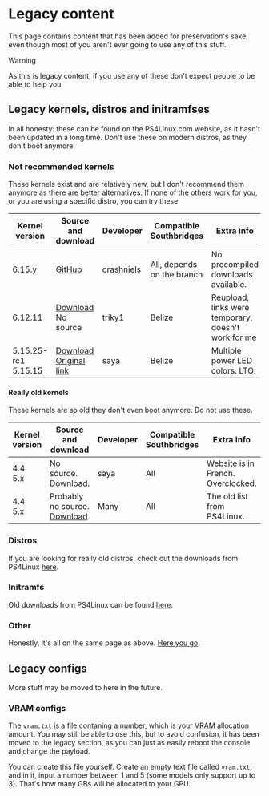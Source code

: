 # Legacy content
This page contains content that has been added for preservation's sake, even though most of you aren't ever going to use any of this stuff.

> [!WARNING]
> As this is legacy content, if you use any of these don't expect people to be able to help you.

## Legacy kernels, distros and initramfses
In all honesty: these can be found on the PS4Linux.com website, as it hasn't been updated in a long time. Don't use these on modern distros, as they don't boot anymore.
### Not recommended kernels
These kernels exist and are relatively new, but I don't recommend them anymore as there are better alternatives. If none of the others work for you, or you are using a specific distro, you can try these.

| Kernel version         | Source and download                                                                                                                                                                                                           | Developer  | Compatible Southbridges    | Extra info                                          |
| ---------------------- | ----------------------------------------------------------------------------------------------------------------------------------------------------------------------------------------------------------------------------- | ---------- | -------------------------- | --------------------------------------------------- |
| 6.15.y                 | [GitHub](https://github.com/crashniels/linux)                                                                                                                                                                                 | crashniels | All, depends on the branch | No precompiled downloads available.                 |
| 6.12.11                | [Download](https://github.com/DionKill/ps4-linux-tutorial/blob/main/PS4%20Linux/kernels/bz-6.12.11.tar.xz)<br>No source                                                                                                       | triky1     | Belize                     | Reupload, links were temporary, doesn't work for me |
| 5.15.25-rc1<br>5.15.15 | [Download](https://github.com/DionKill/ps4-linux-tutorial/blob/main/PS4%20Linux/kernels/5.15.25-rc1_belize_ThinLTO_Led_LAVANDE_Debian-Trixie_LLVM_19.1.2.zip)<br>[Original link](https://www.youtube.com/watch?v=mpcE9LLS59k) | saya       | Belize                     | Multiple power LED colors. LTO.                     |


#### Really old kernels
These kernels are so old they don't even boot anymore. Do not use these.

| Kernel version | Source and download                                                                                                       | Developer | Compatible Southbridges | Extra info                         |
| -------------- | ------------------------------------------------------------------------------------------------------------------------- | --------- | ----------------------- | ---------------------------------- |
| 4.4<br>5.x     | No source.<br>[Download](https://www.logic-sunrise.com/news-1160961-ps4-linux-bzimages-pour-toutes-versions-de-ps4.html). | saya      | All                     | Website is in French. Overclocked. |
| 4.4<br>5.x     | Probably no source.<br>[Download](https://ps4linux.com/downloads/#PS4_Linux_Kernel_Downloads).                            | Many      | All                     | The old list from PS4Linux.        |
### Distros
If you are looking for really old distros, check out the downloads from PS4Linux [here](https://ps4linux.com/downloads/#PS4_Linux_Distro_Downloads).

### Initramfs
Old downloads from PS4Linux can be found [here](https://ps4linux.com/downloads/#initramfscpiogz_Downloads).

### Other
Honestly, it's all on the same page as above. [Here you go](https://ps4linux.com/downloads/).

## Legacy configs
More stuff may be moved to here in the future.

### VRAM configs
The `vram.txt` is a file contaning a number, which is your VRAM allocation amount.
You may still be able to use this, but to avoid confusion, it has been moved to the legacy section, as you can just as easily reboot the console and change the payload.

You can create this file yourself. Create an empty text file called `vram.txt`, and in it, input a number between 1 and 5 (some models only support up to 3). That's how many GBs will be allocated to your GPU.
